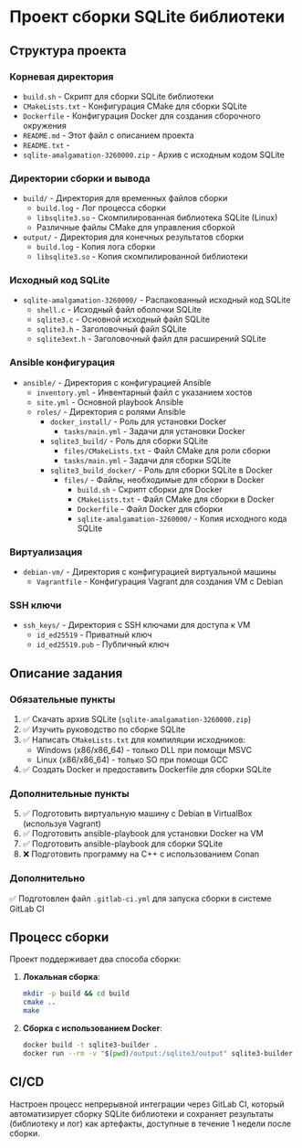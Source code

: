# Проект сборки SQLite библиотеки

## Структура проекта

### Корневая директория
- `build.sh` - Скрипт для сборки SQLite библиотеки
- `CMakeLists.txt` - Конфигурация CMake для сборки SQLite
- `Dockerfile` - Конфигурация Docker для создания сборочного окружения
- `README.md` - Этот файл с описанием проекта
- `README.txt` -
- `sqlite-amalgamation-3260000.zip` - Архив с исходным кодом SQLite

### Директории сборки и вывода
- `build/` - Директория для временных файлов сборки
  - `build.log` - Лог процесса сборки
  - `libsqlite3.so` - Скомпилированная библиотека SQLite (Linux)
  - Различные файлы CMake для управления сборкой
- `output/` - Директория для конечных результатов сборки
  - `build.log` - Копия лога сборки
  - `libsqlite3.so` - Копия скомпилированной библиотеки

### Исходный код SQLite
- `sqlite-amalgamation-3260000/` - Распакованный исходный код SQLite
  - `shell.c` - Исходный файл оболочки SQLite
  - `sqlite3.c` - Основной исходный файл SQLite
  - `sqlite3.h` - Заголовочный файл SQLite
  - `sqlite3ext.h` - Заголовочный файл для расширений SQLite

### Ansible конфигурация
- `ansible/` - Директория с конфигурацией Ansible
  - `inventory.yml` - Инвентарный файл с указанием хостов
  - `site.yml` - Основной playbook Ansible
  - `roles/` - Директория с ролями Ansible
    - `docker_install/` - Роль для установки Docker
      - `tasks/main.yml` - Задачи для установки Docker
    - `sqlite3_build/` - Роль для сборки SQLite
      - `files/CMakeLists.txt` - Файл CMake для роли сборки
      - `tasks/main.yml` - Задачи для сборки SQLite
    - `sqlite3_build_docker/` - Роль для сборки SQLite в Docker
      - `files/` - Файлы, необходимые для сборки в Docker
        - `build.sh` - Скрипт сборки для Docker
        - `CMakeLists.txt` - Файл CMake для сборки в Docker
        - `Dockerfile` - Файл Docker для сборки
        - `sqlite-amalgamation-3260000/` - Копия исходного кода SQLite

### Виртуализация
- `debian-vm/` - Директория с конфигурацией виртуальной машины
  - `Vagrantfile` - Конфигурация Vagrant для создания VM с Debian

### SSH ключи
- `ssh_keys/` - Директория с SSH ключами для доступа к VM
  - `id_ed25519` - Приватный ключ
  - `id_ed25519.pub` - Публичный ключ

## Описание задания

### Обязательные пункты
1. ✅ Скачать архив SQLite (`sqlite-amalgamation-3260000.zip`)
2. ✅ Изучить руководство по сборке SQLite
3. ✅ Написать `CMakeLists.txt` для компиляции исходников:
   - Windows (x86/x86_64) - только DLL при помощи MSVC
   - Linux (x86/x86_64) - только SO при помощи GCC
4. ✅ Создать Docker и предоставить Dockerfile для сборки SQLite

### Дополнительные пункты
5. ✅ Подготовить виртуальную машину с Debian в VirtualBox (используя Vagrant)
6. ✅ Подготовить ansible-playbook для установки Docker на VM
7. ✅ Подготовить ansible-playbook для сборки SQLite
8. ❌ Подготовить программу на C++ с использованием Conan

### Дополнительно
✅ Подготовлен файл `.gitlab-ci.yml` для запуска сборки в системе GitLab CI

## Процесс сборки

Проект поддерживает два способа сборки:

1. **Локальная сборка**:
   ```bash
   mkdir -p build && cd build
   cmake ..
   make
   ```

2. **Сборка с использованием Docker**:
   ```bash
   docker build -t sqlite3-builder .
   docker run --rm -v "$(pwd)/output:/sqlite3/output" sqlite3-builder
   ```

## CI/CD

Настроен процесс непрерывной интеграции через GitLab CI, который автоматизирует сборку SQLite библиотеки и сохраняет результаты (библиотеку и лог) как артефакты, доступные в течение 1 недели после сборки.
